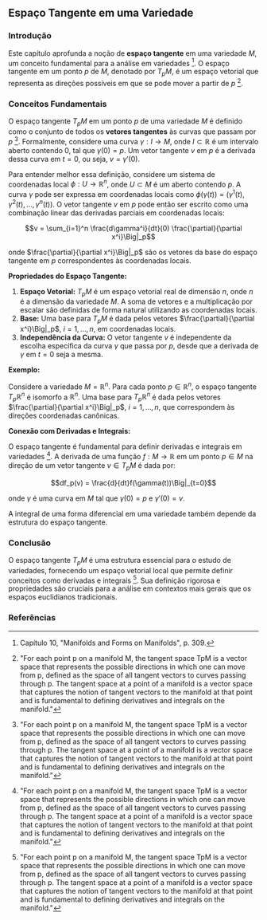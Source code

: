 ## Espaço Tangente em uma Variedade

### Introdução
Este capítulo aprofunda a noção de **espaço tangente** em uma variedade $M$, um conceito fundamental para a análise em variedades [^Definição de Manifold]. O espaço tangente em um ponto $p$ de $M$, denotado por $T_pM$, é um espaço vetorial que representa as direções possíveis em que se pode mover a partir de $p$ [^Tangent space on a manifold].

### Conceitos Fundamentais

O espaço tangente $T_pM$ em um ponto $p$ de uma variedade $M$ é definido como o conjunto de todos os **vetores tangentes** às curvas que passam por $p$ [^Tangent space on a manifold]. Formalmente, considere uma curva $\gamma: I \rightarrow M$, onde $I \subset \mathbb{R}$ é um intervalo aberto contendo 0, tal que $\gamma(0) = p$. Um vetor tangente $v$ em $p$ é a derivada dessa curva em $t=0$, ou seja, $v = \gamma'(0)$.

Para entender melhor essa definição, considere um sistema de coordenadas local $\phi: U \rightarrow \mathbb{R}^n$, onde $U \subset M$ é um aberto contendo $p$. A curva $\gamma$ pode ser expressa em coordenadas locais como $\phi(\gamma(t)) = (\gamma^1(t), \gamma^2(t), \dots, \gamma^n(t))$. O vetor tangente $v$ em $p$ pode então ser escrito como uma combinação linear das derivadas parciais em coordenadas locais:

$$v = \sum_{i=1}^n \frac{d\gamma^i}{dt}(0) \frac{\partial}{\partial x^i}\Big|_p$$

onde $\frac{\partial}{\partial x^i}\Big|_p$ são os vetores da base do espaço tangente em $p$ correspondentes às coordenadas locais.

**Propriedades do Espaço Tangente:**

1.  **Espaço Vetorial:** $T_pM$ é um espaço vetorial real de dimensão $n$, onde $n$ é a dimensão da variedade $M$. A soma de vetores e a multiplicação por escalar são definidas de forma natural utilizando as coordenadas locais.
2.  **Base:** Uma base para $T_pM$ é dada pelos vetores $\frac{\partial}{\partial x^i}\Big|_p$, $i = 1, \dots, n$, em coordenadas locais.
3.  **Independência da Curva:** O vetor tangente $v$ é independente da escolha específica da curva $\gamma$ que passa por $p$, desde que a derivada de $\gamma$ em $t=0$ seja a mesma.

**Exemplo:**

Considere a variedade $M = \mathbb{R}^n$. Para cada ponto $p \in \mathbb{R}^n$, o espaço tangente $T_p\mathbb{R}^n$ é isomorfo a $\mathbb{R}^n$. Uma base para $T_p\mathbb{R}^n$ é dada pelos vetores $\frac{\partial}{\partial x^i}\Big|_p$, $i = 1, \dots, n$, que correspondem às direções coordenadas canônicas.

**Conexão com Derivadas e Integrais:**

O espaço tangente é fundamental para definir derivadas e integrais em variedades [^Tangent space on a manifold]. A derivada de uma função $f: M \rightarrow \mathbb{R}$ em um ponto $p \in M$ na direção de um vetor tangente $v \in T_pM$ é dada por:

$$df_p(v) = \frac{d}{dt}f(\gamma(t))\Big|_{t=0}$$

onde $\gamma$ é uma curva em $M$ tal que $\gamma(0) = p$ e $\gamma'(0) = v$.

A integral de uma forma diferencial em uma variedade também depende da estrutura do espaço tangente.

### Conclusão

O espaço tangente $T_pM$ é uma estrutura essencial para o estudo de variedades, fornecendo um espaço vetorial local que permite definir conceitos como derivadas e integrais [^Tangent space on a manifold]. Sua definição rigorosa e propriedades são cruciais para a análise em contextos mais gerais que os espaços euclidianos tradicionais.

### Referências
[^Tangent space on a manifold]: "For each point p on a manifold M, the tangent space TpM is a vector space that represents the possible directions in which one can move from p, defined as the space of all tangent vectors to curves passing through p. The tangent space at a point of a manifold is a vector space that captures the notion of tangent vectors to the manifold at that point and is fundamental to defining derivatives and integrals on the manifold."
[^Definição de Manifold]: Capítulo 10, "Manifolds and Forms on Manifolds", p. 309.

<!-- END -->